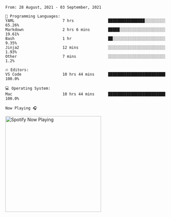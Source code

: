 <!--START_SECTION:waka-->
```text
From: 28 August, 2021 - 03 September, 2021

💬 Programming Languages: 
YAML                     7 hrs               ████████████████░░░░░░░░░   65.26% 
Markdown                 2 hrs 6 mins        █████░░░░░░░░░░░░░░░░░░░░   19.61% 
Bash                     1 hr                ██░░░░░░░░░░░░░░░░░░░░░░░   9.35% 
Jinja2                   12 mins             ░░░░░░░░░░░░░░░░░░░░░░░░░   1.93% 
Other                    7 mins              ░░░░░░░░░░░░░░░░░░░░░░░░░   1.2%

🔥 Editors: 
VS Code                  10 hrs 44 mins      █████████████████████████   100.0%

💻 Operating System: 
Mac                      10 hrs 44 mins      █████████████████████████   100.0%

```


<!--END_SECTION:waka-->

`Now Playing 🎧`

[<img src="https://spotify-now-playing-cyan-seven.vercel.app/api/spotify-playing" alt="Spotify Now Playing" width="300" />](https://open.spotify.com/user/gregnrobinson-ca)



